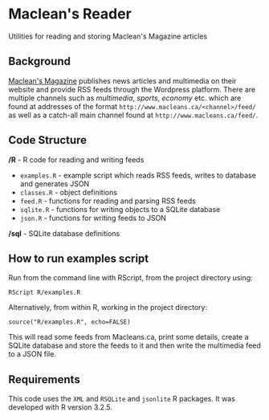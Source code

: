 # Maclean's Reader
Utilities for reading and storing Maclean's Magazine articles

## Background
[Maclean's Magazine](http://www.macleans.ca/) publishes news articles and multimedia on their website and provide RSS feeds through the Wordpress platform.  There are multiple channels such as _multimedia_, _sports_, _economy_ etc. which are found at addresses of the format `http://www.macleans.ca/<channel>/feed/` as well as a catch-all main channel found at `http://www.macleans.ca/feed/`.

## Code Structure

**/R** - R code for reading and writing feeds

- `examples.R` - example script which reads RSS feeds, writes to database and generates JSON
- `classes.R` - object definitions
- `feed.R` - functions for reading and parsing RSS feeds
- `sqlite.R` - functions for writing objects to a SQLite database
- `json.R` - functions for writing feeds to JSON

**/sql** - SQLite database definitions


## How to run examples script

Run from the command line with RScript, from the project directory using:

`RScript R/examples.R`

Alternatively, from within R, working in the project directory:

`source("R/examples.R", echo=FALSE)`

This will read some feeds from Macleans.ca, print some details, create a SQLite database and store the feeds to it and then write the multimedia feed to a JSON file.

## Requirements
This code uses the `XML` and `RSQLite` and `jsonlite` R packages. It was developed with R version 3.2.5.



